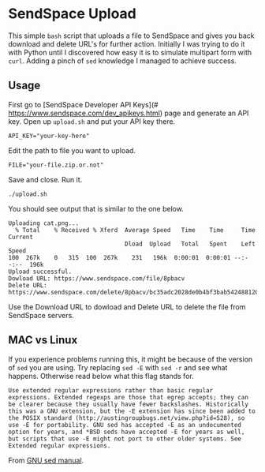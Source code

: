 # SendSpace Upload

This simple `bash` script that uploads a file to SendSpace and gives you back download and delete URL's for further action. Initially I was trying to do it with Python until I discovered how easy it is to simulate multipart form with `curl`. Adding a pinch of `sed` knowledge I managed to achieve success.

## Usage

First go to [SendSpace Developer API Keys](# https://www.sendspace.com/dev_apikeys.html) page and generate an API key. Open up `upload.sh` and put your API key there.

```
API_KEY="your-key-here"
```

Edit the path to file you want to upload.

```
FILE="your-file.zip.or.not"
```

Save and close. Run it.

```
./upload.sh
```

You should see output that is similar to the one below.

```
Uploading cat.png...
  % Total    % Received % Xferd  Average Speed   Time    Time     Time  Current
                                 Dload  Upload   Total   Spent    Left  Speed
100  267k    0   315  100  267k    231   196k  0:00:01  0:00:01 --:--:--  196k
Upload successful.
Dowload URL: https://www.sendspace.com/file/8pbacv
Delete URL: https://www.sendspace.com/delete/8pbacv/bc35adc2028de0b4bf3bab542488120a
```

Use the Download URL to dowload and Delete URL to delete the file from SendSpace servers. 

## MAC vs Linux

If you experience problems running this, it might be because of the version of `sed` you are using. Try replacing `sed -E` with `sed -r` and see what happens. Otherwise read below what this flag stands for.

```
Use extended regular expressions rather than basic regular expressions. Extended regexps are those that egrep accepts; they can be clearer because they usually have fewer backslashes. Historically this was a GNU extension, but the -E extension has since been added to the POSIX standard (http://austingroupbugs.net/view.php?id=528), so use -E for portability. GNU sed has accepted -E as an undocumented option for years, and *BSD seds have accepted -E for years as well, but scripts that use -E might not port to other older systems. See Extended regular expressions.
```

From [GNU sed manual](https://www.gnu.org/software/sed/manual/sed.html#Command_002dLine-Options).
